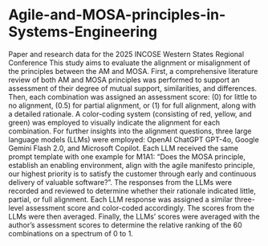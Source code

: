 # Agile-and-MOSA-principles-in-Systems-Engineering
Paper and research data for the 2025 INCOSE Western States Regional Conference
This study aims to evaluate the alignment or misalignment of the principles between the AM and MOSA.
First, a comprehensive literature review of both AM and MOSA principles was performed to support an
assessment of their degree of mutual support, similarities, and differences. Then, each combination was
assigned an assessment score: (0) for little to no alignment, (0.5) for partial alignment, or (1) for full alignment,
along with a detailed rationale. A color-coding system (consisting of red, yellow, and green) was employed
to visually indicate the alignment for each combination.
For further insights into the alignment questions, three large language models (LLMs) were employed:
OpenAI ChatGPT GPT-4o, Google Gemini Flash 2.0, and Microsoft Copilot. Each LLM received the same
prompt template with one example for M1A1: “Does the MOSA principle, establish an enabling environment,
align with the agile manifesto principle, our highest priority is to satisfy the customer through early and
continuous delivery of valuable software?”. The responses from the LLMs were recorded and reviewed to
determine whether their rationale indicated little, partial, or full alignment. Each LLM response was assigned
a similar three-level assessment score and color-coded accordingly. The scores from the LLMs were then
averaged.
Finally, the LLMs’ scores were averaged with the author’s assessment scores to determine the relative ranking
of the 60 combinations on a spectrum of 0 to 1.
